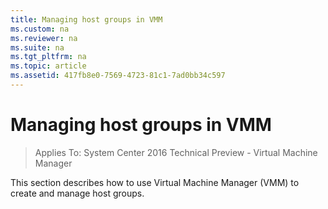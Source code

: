 ```yaml
---
title: Managing host groups in VMM
ms.custom: na
ms.reviewer: na
ms.suite: na
ms.tgt_pltfrm: na
ms.topic: article
ms.assetid: 417fb8e0-7569-4723-81c1-7ad0bb34c597
---
```

# Managing host groups in VMM

>Applies To: System Center 2016 Technical Preview - Virtual Machine Manager

This section describes how to use Virtual Machine Manager (VMM) to create and manage host groups. 


